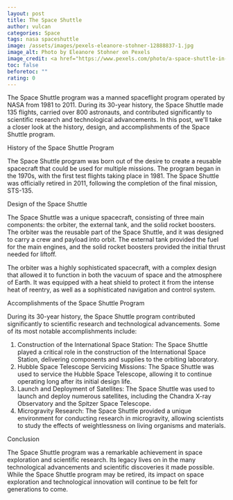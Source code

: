 ```yaml
---
layout: post
title: The Space Shuttle
author: vulcan
categories: Space
tags: nasa spaceshuttle
image: /assets/images/pexels-eleanore-stohner-12888837-1.jpg
image_alt: Photo by Eleanore Stohner on Pexels
image_credit: <a href="https://www.pexels.com/photo/a-space-shuttle-in-a-museum-12888837/">Photo by Eleanore Stohner on Pexels</a>
toc: false
beforetoc: ""
rating: 0
---
```

The Space Shuttle program was a manned spaceflight program operated by NASA from 1981 to 2011. During its 30-year history, the Space Shuttle made 135 flights, carried over 800 astronauts, and contributed significantly to scientific research and technological advancements. In this post, we'll take a closer look at the history, design, and accomplishments of the Space Shuttle program.

History of the Space Shuttle Program

The Space Shuttle program was born out of the desire to create a reusable spacecraft that could be used for multiple missions. The program began in the 1970s, with the first test flights taking place in 1981. The Space Shuttle was officially retired in 2011, following the completion of the final mission, STS-135.

Design of the Space Shuttle

The Space Shuttle was a unique spacecraft, consisting of three main components: the orbiter, the external tank, and the solid rocket boosters. The orbiter was the reusable part of the Space Shuttle, and it was designed to carry a crew and payload into orbit. The external tank provided the fuel for the main engines, and the solid rocket boosters provided the initial thrust needed for liftoff.

The orbiter was a highly sophisticated spacecraft, with a complex design that allowed it to function in both the vacuum of space and the atmosphere of Earth. It was equipped with a heat shield to protect it from the intense heat of reentry, as well as a sophisticated navigation and control system.

Accomplishments of the Space Shuttle Program

During its 30-year history, the Space Shuttle program contributed significantly to scientific research and technological advancements. Some of its most notable accomplishments include:

1. Construction of the International Space Station: The Space Shuttle played a critical role in the construction of the International Space Station, delivering components and supplies to the orbiting laboratory.
2. Hubble Space Telescope Servicing Missions: The Space Shuttle was used to service the Hubble Space Telescope, allowing it to continue operating long after its initial design life.
3. Launch and Deployment of Satellites: The Space Shuttle was used to launch and deploy numerous satellites, including the Chandra X-ray Observatory and the Spitzer Space Telescope.
4. Microgravity Research: The Space Shuttle provided a unique environment for conducting research in microgravity, allowing scientists to study the effects of weightlessness on living organisms and materials.

Conclusion

The Space Shuttle program was a remarkable achievement in space exploration and scientific research. Its legacy lives on in the many technological advancements and scientific discoveries it made possible. While the Space Shuttle program may be retired, its impact on space exploration and technological innovation will continue to be felt for generations to come.

